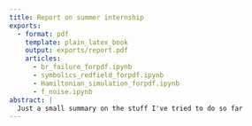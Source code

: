 ```yaml
---
title: Report on summer internship
exports:
  - format: pdf
    template: plain_latex_book
    output: exports/report.pdf
    articles:
      - br_failure_forpdf.ipynb
      - symbolics_redfield_forpdf.ipynb
      - Hamiltonian_simulation_forpdf.ipynb
      - f_noise.ipynb
abstract: |
  Just a small summary on the stuff I've tried to do so far
---
```

